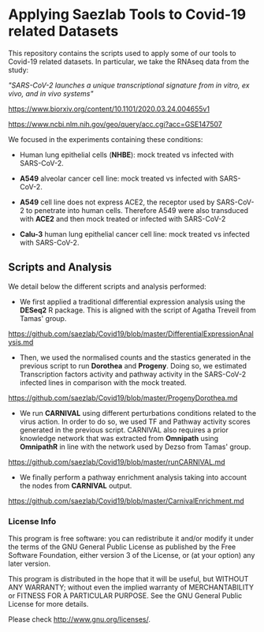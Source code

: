 # Applying Saezlab Tools to Covid-19 related Datasets

This repository contains the scripts used to apply some of our tools to Covid-19
related datasets. In particular, we take the RNAseq data from the study: 

*"SARS-CoV-2 launches a unique transcriptional signature from in vitro, ex vivo, and in vivo systems"* 

<https://www.biorxiv.org/content/10.1101/2020.03.24.004655v1>

<https://www.ncbi.nlm.nih.gov/geo/query/acc.cgi?acc=GSE147507>

We focused in the experiments containing these conditions:

+ Human lung epithelial cells (**NHBE**): mock treated vs infected with 
SARS-CoV-2. 

+ **A549** alveolar cancer cell line: mock treated vs infected with SARS-CoV-2.   

+ **A549** cell line does not express ACE2, the receptor used by SARS-CoV-2 to 
penetrate into human cells. Therefore A549 were also transduced with **ACE2** 
and then mock treated or infected with SARS-CoV-2

+ **Calu-3** human lung epithelial cancer cell line: mock treated vs 
infected with SARS-CoV-2.  

## Scripts and Analysis

We detail below the different scripts and analysis performed:

+ We first applied a traditional differential expression analysis using the 
**DESeq2** R package. This is aligned with the script of Agatha Treveil from 
Tamas' group. 

<https://github.com/saezlab/Covid19/blob/master/DifferentialExpressionAnalysis.md>

+ Then, we used the normalised counts and the stastics generated in the previous 
script to run **Dorothea** and **Progeny**. Doing so, we estimated Transcription
factors activity and pathway activity in the SARS-CoV-2 infected lines in 
comparison with the mock treated. 

<https://github.com/saezlab/Covid19/blob/master/ProgenyDorothea.md>

+ We run **CARNIVAL** using different perturbations conditions related 
to the virus action. In order to do so, we used TF and Pathway activity scores 
generated in the previous script. CARNIVAL also requires a prior knowledge 
network that was extracted from **Omnipath** using **OmnipathR** in line with
the network used by Dezso from Tamas' group. 

<https://github.com/saezlab/Covid19/blob/master/runCARNIVAL.md>

+ We finally perform a pathway enrichment analysis taking into account the nodes
from **CARNIVAL** output.

<https://github.com/saezlab/Covid19/blob/master/CarnivalEnrichment.md>

### License Info

This program is free software: you can redistribute it and/or modify it under 
the terms of the GNU General Public License as published by the Free Software 
Foundation, either version 3 of the License, or (at your option) any later 
version.

This program is distributed in the hope that it will be useful, but WITHOUT ANY 
WARRANTY; without even the implied warranty of MERCHANTABILITY or FITNESS FOR 
A PARTICULAR PURPOSE. See the GNU General Public License for more details.

Please check http://www.gnu.org/licenses/.

